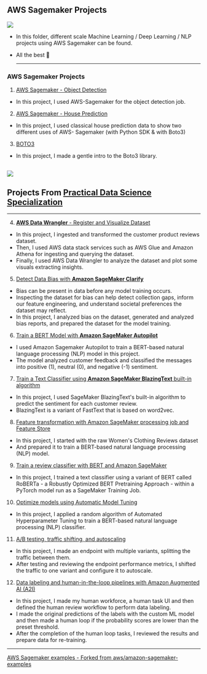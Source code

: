 ## **AWS Sagemaker Projects**
![](https://miro.medium.com/max/600/0*O3gm8pKaPqgKb-oM.png)
- In this folder, different scale Machine Learning / Deep Learning / NLP projects using AWS Sagemaker can be found.
- All the best 🤘


  ---------------------------------------
### AWS Sagemaker Projects
1. [AWS Sagemaker - Object Detection](https://github.com/kb1907/AWS_Sagemaker/blob/main/AWS_Sagemaker_Object_Detection/Sagemaker%20Object%20Detection%20-%20Learner%20Notebook.ipynb)

- In this project, I used AWS-Sagemaker for the object detection job. 

2. [AWS Sagemaker - House Prediction](https://github.com/kb1907/AWS_Sagemaker/blob/main/AWS_Sagemaker_House_Prediction/AWSSagemaker_House_Prediction.ipynb)

- In this project, I used classical house prediction data to show two different uses of AWS- Sagemaker (with Python SDK & with Boto3)

3. [BOTO3](https://github.com/kb1907/AWS_Sagemaker/blob/main/AWS_boto3/boto3_read_S3.ipynb)

- In this project, I made a gentle intro to the Boto3 library.

![](https://cdn-images-1.medium.com/fit/t/700/400/1*DwPGGD3TmeBpxklRGsdfMA.png)
---------------------------------------
## Projects From [Practical Data Science Specialization](https://github.com/kb1907/Practical-Data-Science-Specialization/blob/main/README.md)
------------------------------------------

4. [**AWS Data Wrangler** - Register and Visualize Dataset](https://github.com/kb1907/Practical-Data-Science-Specialization/blob/main/Analyze%20Datasets%20AutoML/Week1/C1_W1_Assignment_Learner.ipynb)

- In this project, I ingested and transformed the customer product reviews dataset. 
- Then, I used AWS data stack services such as AWS Glue and Amazon Athena for ingesting and querying the dataset. 
- Finally, I used AWS Data Wrangler to analyze the dataset and plot some visuals extracting insights.


5. [Detect Data Bias with **Amazon SageMaker Clarify**](https://github.com/kb1907/Practical-Data-Science-Specialization/blob/main/Analyze%20Datasets%20AutoML/Week2/C1_W2_Assignment_Detect_data_bias_with_Amazon_SageMaker_Clarify.ipynb)


- Bias can be present in data before any model training occurs. 
- Inspecting the dataset for bias can help detect collection gaps, inform our feature engineering, and understand societal preferences the dataset may reflect. 
- In this project, I analyzed bias on the dataset, generated and analyzed bias reports, and prepared the dataset for the model training.

6. [Train a BERT Model with **Amazon SageMaker Autopilot**](https://github.com/kb1907/Practical-Data-Science-Specialization/blob/main/Analyze%20Datasets%20AutoML/Week3/C1_W3_Assignment.ipynb)

- I used Amazon Sagemaker Autopilot to train a BERT-based natural language processing (NLP) model in this project. 
- The model analyzed customer feedback and classified the messages into positive (1), neutral (0), and negative (-1) sentiment.

7. [Train a Text Classifier using **Amazon SageMaker BlazingText** built-in algorithm](https://github.com/kb1907/Practical-Data-Science-Specialization/blob/main/Analyze%20Datasets%20AutoML/Week4/C1_W4_Assignment.ipynb)

- In this project, I used SageMaker BlazingText's built-in algorithm to predict the sentiment for each customer review. 
- BlazingText is a variant of FastText that is based on word2vec. 

8. [Feature transformation with Amazon SageMaker processing job and Feature Store](https://github.com/kb1907/Practical-Data-Science-Specialization/blob/main/Build%20Train%20and%20Deploy%20ML%20Pipelines%20using%20BERT/Week1/C2_W1_Assignment.ipynb)

- In this project, I started with the raw Women's Clothing Reviews dataset 
- And prepared it to train a BERT-based natural language processing (NLP) model. 


9. [Train a review classifier with BERT and Amazon SageMaker](https://github.com/kb1907/Practical-Data-Science-Specialization/blob/main/Build%20Train%20and%20Deploy%20ML%20Pipelines%20using%20BERT/Week2/C2_W2_Assignment.ipynb)

- In this project, I trained a text classifier using a variant of BERT called RoBERTa - a Robustly Optimized BERT Pretraining Approach - within a PyTorch model run as a SageMaker Training Job.

10. [Optimize models using Automatic Model Tuning](https://github.com/kb1907/Practical-Data-Science-Specialization/blob/main/Optimize%20ML%20Models%20and%20Deploy%20Human-in-the-Loop%20Pipelines/Week1/C3_W1_Assignment.ipynb)

-  In this project, I applied a random algorithm of Automated Hyperparameter Tuning to train a BERT-based natural language processing (NLP) classifier. 

11. [A/B testing, traffic shifting, and autoscaling](https://github.com/kb1907/Practical-Data-Science-Specialization/blob/main/Optimize%20ML%20Models%20and%20Deploy%20Human-in-the-Loop%20Pipelines/Week2/C3_W2_Assignment.ipynb)

- In this project, I made an endpoint with multiple variants, splitting the traffic between them. 
- After testing and reviewing the endpoint performance metrics, I shifted the traffic to one variant and configure it to autoscale.

12. [Data labeling and human-in-the-loop pipelines with Amazon Augmented AI (A2I)](https://github.com/kb1907/Practical-Data-Science-Specialization/blob/main/Optimize%20ML%20Models%20and%20Deploy%20Human-in-the-Loop%20Pipelines/Week3/C3_W3_Assignment.ipynb)

- In this project, I made my human workforce, a human task UI and then defined the human review workflow to perform data labeling. 
- I made the original predictions of the labels with the custom ML model and then made a human loop if the probability scores are lower than the preset threshold. 
- After the completion of the human loop tasks, I reviewed the results and prepare data for re-training.



-------------------------------------------------

[AWS Sagemaker examples - Forked from aws/amazon-sagemaker-examples](https://github.com/kb1907/amazon-sagemaker-examples) 
